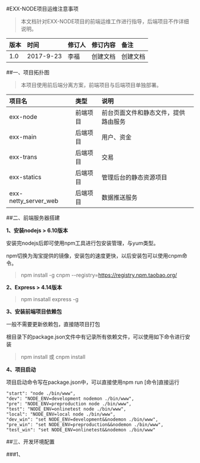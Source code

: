 #EXX-NODE项目运维注意事项

> 本文档针对EXX-NODE项目的前端运维工作进行指导，后端项目不作详细说明。

| 版本   | 时间         | 修订人  | 修订内容 | 备注 |
| :--- | :--------- | :--- | :--- | :--- |
| 1.0  | 2017-9-23 | 李福  | 创建文档 | 创建文档 |


##一、项目拓扑图

> 本项目使用前后端分离方案，前端项目与后端项目单独部署。


| 项目名   | 类型         | 说明  |
| :--- | :--------- | :--- |
| exx-node  | 前端项目 | 前台页面文件和静态文件，提供路由服务  | 
| exx-main  | 后端项目 | 用户、资金  | 
| exx-trans  | 后端项目 | 交易  | 
| exx-statics  | 后端项目 | 管理后台的静态资源项目  | 
| exx-netty_server_web  | 后端项目 |  数据推送服务 | 
 

##二、前端服务器搭建

**1、安装nodejs  >   6.10版本**

安装完nodejs后即可使用npm工具进行包安装管理，与yum类型。

npm切换为淘宝提供的镜像，安装包的速度更快，以后安装包可以使用cnpm命令。

> npm install -g cnpm --registry=https://registry.npm.taobao.org/

**2、Express  >   4.14版本**

> npm insatall express -g

**3、安装前端项目依赖包**

一般不需要更新依赖包，直接随项目打包

根目录下的package.json文件中有记录所有依赖文件，可以使用如下命令进行安装

> npm install 或  cnpm install

**4、项目启动**

项目启动命令写在package.json中，可以直接使用npm run [命令]直接运行

    "start": "node ./bin/www",
    "dev": "NODE_ENV=development nodemon ./bin/www",
    "pre": "NODE_ENV=preproduction node ./bin/www",
    "test": "NODE_ENV=onlinetest node ./bin/www",
    "local": "NODE_ENV=local node ./bin/www",
    "dev_win": "set NODE_ENV=development&&nodemon ./bin/www",
    "pre_win": "set NODE_ENV=preproduction&&nodemon ./bin/www",
    "test_win": "set NODE_ENV=onlinetest&&nodemon ./bin/www"




##三、开发环境配置


###1、